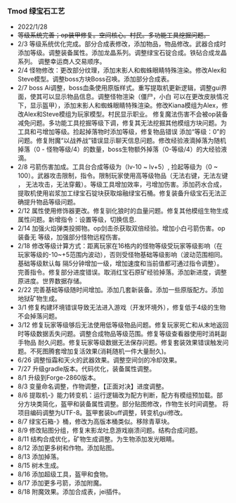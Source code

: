### Tmod 绿宝石工艺

* 2022/1/28
* ~~等级系统完善；op装甲修复。空间核心。村民。多功能工具挖掘问题。~~
* 2/3 等级系统优化完成。部分合成表修改，添加物品，物品修改。武器合成时添加等级。调整装备属性。添加龙晶系列。调整绿宝石锭合成。铁砧合成龙晶系列。
调整幸运商人交易顺序。
* 2/4 怪物修改：更改部分纹理，添加末影人和蜘蛛眼睛特殊渲染。修改Alex和Steve模型。调整boss方块Boss召唤。添加部分合成表。
* 2/7 boss Ai调整，boss血条使用原版样式。重写提取机更新逻辑，调整gui界面，使其可以显示物品信息。调整怪物渲染（僵尸，小白
可以在更改皮肤情况下，显示盔甲），添加末影人和蜘蛛眼睛特殊渲染。修改Kiana模组为Alex，修改Alex和Steve模组为玩家模型。村民显示职业。
修复魔法伤害不会被op装备减免问题。多功能工具挖掘等级下调，修复其无法挖掘其他模组方块问题。为工具和弓增加等级。捡起掉落物时添加等级，修复物品错误
添加“等级：0”的问题。修复附魔“以战养战”错误显示聊天信息问题。修改经验液滴掉落为随机掉落（0 - 怪物等级/4）的数量，boss生物额外掉落（0-等级/4）的大经验液滴。
* 2/8 弓箭伤害加成。工具台合成等级为（lv-10 ~ lv+5）, 捡起等级为（0 ~ 100）。武器攻击限制，指令。限制玩家使用高等级物品（无法右键，无法左键 ，
无法攻击，无法穿戴）。等级工具增加效率，弓增加伤害。添加药水合成，提取机使用岩浆加工绿宝石锭块获取熔融绿宝石桶。修复装备升级宝石无法正确提升物品等级问题。
* 2/12 属性使用修饰器更改。修复驯化狼时的血量问题。修复其他模组生物生成属性问题。新增指令：设置等级，切换信息.
* 2/14 加强火焰弹类投掷物。op剑击杀获取双倍经验。增加小白弓箭伤害。op装备无 等级，加强部分怪物远程伤害。
* 2/18 修改等级计算方式：距离玩家在16格内的怪物等级受玩家等级影响（在玩家等级的-10~+5范围内波动），否则受怪物基础等级影响（波动范围相同。基础等级默认每
隔5分钟增加一级，增加速度和当前值都可通过指令调整）。完善指令。修复部分进度错误。取消红宝石原矿经验掉落。添加新进度，调整原进度。世界数据存储。
* 2/22 完善基础等级随时间增加。添加几套新装备。添加一些原版配方。添加地狱矿物生成。
* 3/1 修复构建环境错误导致无法进入游戏（开发环境外），修复低于4级的生物不会掉落问题。
* 3/12 修复玩家等级够后无法使用低等级物品问题。修复玩家死亡和从末地返回时等级数据丢失问题。调整合成物品等级范围。修复等级查看器使用时消耗副手物品
耐久问题。修复玩家等级数据无法保存问题。修复套装效果错误触发问题。不死图腾套增加复活效果(消耗随机一件大量耐久)。
* 6/26 调整恒霜和天火的武器效果。调整空间剑的冷却效果。
* 7/27 升级gradle版本。代码优化，装备属性调整。
* 8/1 升级到Forge-2860版本。
* 8/3 变量命名调整，作物调整，【正面对决】进度调整。
* 8/6 提取机-》能力转变机：运行逻辑改为配方判断，配方有模组预加载。部分方块类简化，盔甲和装备属性调整。部分贴图修改，作物生长时间调整。
将项目编码调整为UTF-8。盔甲套装buff调整，转变机gui修改。
* 8/7 绿宝石箱-》桶，修改为高版本桶类似。移除青草块。
* 8/9 修改贴图分组，修复末影龙吐息游戏崩溃问题。结构合成问题。
* 8/11 结构合成优化，矿物生成调整。为生物添加发光眼睛。
* 8/12 添加更多树和作物。添加贴图。
* 8/13 添加掉落。
* 8/15 树木生成。
* 8/16 添加超级工具，盔甲和食物。
* 8/17 添加更多弓箭，添加附魔。
* 8/18 附魔效果。添加合成表，jei插件。